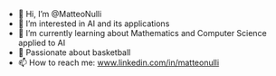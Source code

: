 - 👋 Hi, I’m @MatteoNulli
- 👀 I’m interested in AI and its applications
- 🌱 I’m currently learning about Mathematics and Computer Science applied to AI
- 🏀 Passionate about basketball
- 📫 How to reach me: www.linkedin.com/in/matteonulli



<!---
MatteoNulli/MatteoNulli is a ✨ special ✨ repository because its `README.md` (this file) appears on your GitHub profile.
You can click the Preview link to take a look at your changes. to add one day: 💞️ I’m looking to collaborate on ...
--->
